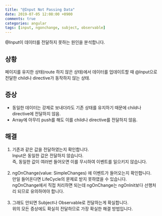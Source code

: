 ```yaml
---
title: "@Input Not Passing Data"
date: 2019-07-05 12:08:00 +0900
comments: true
categories: angular
tags: [input, ngonchange, subject, observable]
---
```


@Input이 데이터를 전달하지 못하는 원인을 분석합니다.<br>


## 상황

페이지를 유지한 상태(route 하지 않은 상태)에서 데이터를 업데이트할 때 @Input으로 전달한 child나 directive가 동작하지 않는 상태.<br>

## 증상

- 동일한 데이터는 강제로 보내더라도 기존 상태를 유지하기 때문에 child나 directive에 전달하지 않음.
- Array에 아무리 push를 해도 이를 child나 directive를 전달하지 않음.

## 해결
1. 기존과 같은 값을 전달하였는지 확인합니다. <br>Input은 동일한 값은 전달하지 않습니다. <br>즉, 동일한 값이 여러번 들어오면 이를 무시하여 이벤트를 일으키지 않습니다.<br><br>
2. ngOnChange(value: SimpleChanges) 에 이벤트가 들어오는지 확인합니다. <br>만일 들어온다면 LifeCycle의 문제로 받지 못하였을 수 있습니다. <br>ngOnChange에서 직접 처리하면 되는데 ngOnChange는 ngOnInit보다 선행처리 되므로 유의하여야 합니다.<br><br>
3. 그래도 안되면 Subject나 Observable로 전달하는게 확실합니다. <br>위의 모든 증상에도 확실히 전달하므로 가장 확실한 해결 방법입니다.<br>
